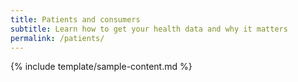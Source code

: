 ```yaml
---
title: Patients and consumers
subtitle: Learn how to get your health data and why it matters
permalink: /patients/
---
```


{% include template/sample-content.md %}
